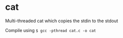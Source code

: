 cat
===

Multi-threaded cat which copies the stdin to the stdout

Compile using `$ gcc -pthread cat.c -o cat`
